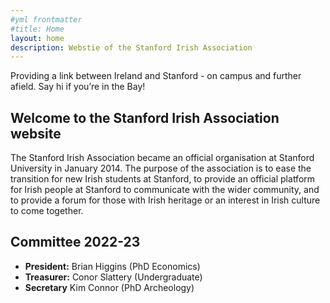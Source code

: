 ```yaml
---
#yml frontmatter
#title: Home
layout: home
description: Webstie of the Stanford Irish Association 
---
```


Providing a link between Ireland and Stanford - on campus and further afield.  Say hi if you’re in the Bay!


## Welcome to the Stanford Irish Association website

The Stanford Irish Association became an official organisation at Stanford University in January 2014. The purpose of the association is to ease the transition for new Irish students at Stanford, to provide an official platform for Irish people at Stanford to communicate with the wider community, and to provide a forum for those with Irish heritage or an interest in Irish culture to come together. 

## Committee 2022-23
- **President:** Brian Higgins (PhD Economics)
- **Treasurer:** Conor Slattery (Undergraduate)
- **Secretary** Kim Connor (PhD Archeology)
